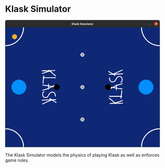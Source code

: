 # Klask Simulator

![alt text](../../../.github/KLASK_SIMULATOR.png)

The Klask Simulator models the physics of playing Klask as well as enforces game rules.
